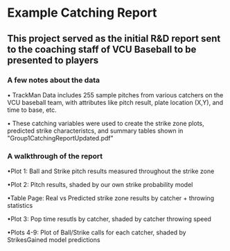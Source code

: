 # Example Catching Report

## This project served as the initial R&D report sent to the coaching staff of VCU Baseball to be presented to players

### A few notes about the data

• TrackMan Data includes 255 sample pitches from various catchers on the VCU baseball team, with attributes like pitch result, plate location (X,Y),
and time to base, etc. 

• These catching variables were used to create the strike zone plots, predicted strike characteristcs, and summary tables shown in "Group1CatchingReportUpdated.pdf"

### A walkthrough of the report

•Plot 1: Ball and Strike pitch results measured throughout the strike zone

•Plot 2: Pitch results, shaded by our own strike probability model

•Table Page: Real vs Predicted strike zone results by catcher + throwing statistics

•Plot 3: Pop time resutls by catcher, shaded by catcher throwing speed

•Plots 4-9: Plot of Ball/Strike calls for each catcher, shaded by StrikesGained model predictions


